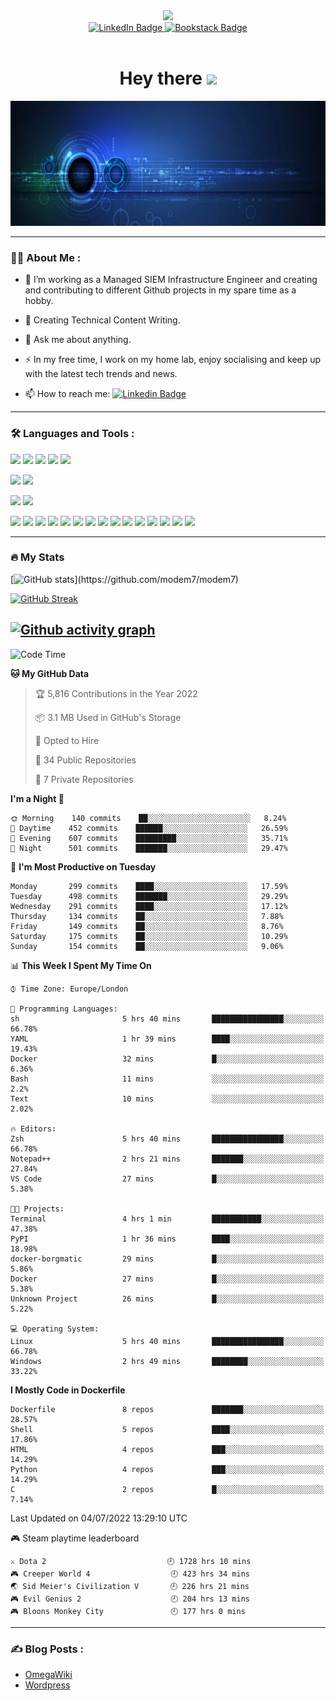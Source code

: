 <div id="header" align="center">
  <img src="https://media.giphy.com/media/f3iwJFOVOwuy7K6FFw/giphy.gif" width="300"/>
<div id="badges">
  <a href="https://www.linkedin.com/in/alexlaneit/">
    <img src="https://img.shields.io/badge/LinkedIn-blue?style=for-the-badge&logo=linkedin&logoColor=white" alt="LinkedIn Badge"/>
  </a>
  <a href="https://omegawiki.modem7.com">
  <img src="https://img.shields.io/badge/Bookstack-blue?style=for-the-badge&logo=BookStack&logoColor=white" alt="Bookstack Badge"/>
  </a>
</div>
  <img src="https://komarev.com/ghpvc/?username=modem7&style=flat-square&color=blue" alt=""/>
<h1>
  Hey there
  <img src="https://media.giphy.com/media/hvRJCLFzcasrR4ia7z/giphy.gif" width="30px"/>
</h1>
</div>

<div align="center">
  <img src="https://github.com/modem7/MiscAssets/blob/master/images/ezgif-6-79e26c05da.jpg" width="800" height="200"/>
</div>

---

### :man_technologist: About Me :
- :telescope: I’m working as a Managed SIEM Infrastructure Engineer and creating and contributing to different Github projects in my spare time as a hobby.

- :seedling: Creating Technical Content Writing.

- 💬 Ask me about anything.

- :zap: In my free time, I work on my home lab, enjoy socialising and keep up with the latest tech trends and news.

- :mailbox: How to reach me: [![Linkedin Badge](https://img.shields.io/badge/-AlexLaneIT-blue?style=flat&logo=Linkedin&logoColor=white)](https://www.linkedin.com/in/alexlaneit/)

---

### :hammer_and_wrench: Languages and Tools :
![](https://img.shields.io/badge/OS-Centos-informational?style=flat&logo=centos&logoColor=white&color=981e32)
![](https://img.shields.io/badge/OS-Debian-informational?style=flat&logo=debian&logoColor=white&color=981e32)
![](https://img.shields.io/badge/OS-RHEL-informational?style=flat&logo=red-hat&logoColor=white&color=981e32)
![](https://img.shields.io/badge/OS-Ubuntu-informational?style=flat&logo=ubuntu&logoColor=white&color=981e32)
![](https://img.shields.io/badge/OS-Windows-informational?style=flat&logo=windows&logoColor=white&color=981e32)

![](https://img.shields.io/badge/Editor-Notepad++-informational?style=flat&logo=notepadplusplus&logoColor=white&color=981e32)
![](https://img.shields.io/badge/Editor-Visual_Studio_Code-informational?style=flat&logo=visual-studio-code&logoColor=white&color=981e32)


![](https://img.shields.io/badge/Shell-Bash-informational?style=flat&logo=gnu-bash&logoColor=white&color=981e32)
![](https://img.shields.io/badge/Shell-ZSH-informational?style=flat&logo=gnu-bash&logoColor=white&color=981e32)

![](https://img.shields.io/badge/Tools-3CX-informational?style=flat&logoColor=white&color=981e32)
![](https://img.shields.io/badge/Tools-Ansible-informational?style=flat&logo=ansible&logoColor=white&color=981e32)
![](https://img.shields.io/badge/Tools-Arduino-informational?style=flat&logo=arduino&logoColor=white&color=981e32)
![](https://img.shields.io/badge/Tools-Borg-informational?style=flat&logoColor=white&color=981e32)
![](https://img.shields.io/badge/Tools-Docker-informational?style=flat&logo=docker&logoColor=white&color=981e32)
![](https://img.shields.io/badge/Tools-Drone_CI-informational?style=flat&logo=drone&logoColor=white&color=981e32)
![](https://img.shields.io/badge/Tools-Git-informational?style=flat&logo=git&logoColor=white&color=981e32)
![](https://img.shields.io/badge/Tools-Github-informational?style=flat&logo=github&logoColor=white&color=981e32)
![](https://img.shields.io/badge/Tools-Gitlab-informational?style=flat&logo=gitlab&logoColor=white&color=981e32)
![](https://img.shields.io/badge/Tools-Jira-informational?style=flat&logo=jira&logoColor=white&color=981e32)
![](https://img.shields.io/badge/Tools-Kanban-informational?style=flat&logoColor=white&color=981e32)
![](https://img.shields.io/badge/Tools-Nginx-informational?style=flat&logo=nginx&logoColor=white&color=981e32)
![](https://img.shields.io/badge/Tools-Raspberry_Pi-informational?style=flat&logo=raspberry-pi&logoColor=white&color=981e32)
![](https://img.shields.io/badge/Tools-Snyk-informational?style=flat&logo=snyk&logoColor=white&color=981e32)
![](https://img.shields.io/badge/Tools-Traefik-informational?style=flat&logo=traefikmesh&logoColor=white&color=981e32)

---

### :fire: My Stats
[![GitHub stats](https://github-readme-stats.vercel.app/api?username=modem7&show_icons=true&theme=codeSTACKr&count_private=true")](https://github.com/modem7/modem7)

[![GitHub Streak](http://github-readme-streak-stats.herokuapp.com?user=modem7&theme=elegant&hide_border=true&date_format=j%20M%5B%20Y%5D&background=DD272700)](https://git.io/streak-stats)

[![Github activity graph](https://activity-graph.herokuapp.com/graph?username=modem7&theme=elegant&custom_title=Contribution%20Graph&hide_border=true&bg_color=%20)](https://github.com/modem7/modem7)
---

<!--START_SECTION:waka-->
![Code Time](http://img.shields.io/badge/Code%20Time-0%20secs-blue)

**🐱 My GitHub Data** 

> 🏆 5,816 Contributions in the Year 2022
 > 
> 📦 3.1 MB Used in GitHub's Storage 
 > 
> 💼 Opted to Hire
 > 
> 📜 34 Public Repositories 
 > 
> 🔑 7 Private Repositories  
 > 
**I'm a Night 🦉** 

```text
🌞 Morning    140 commits    ██░░░░░░░░░░░░░░░░░░░░░░░   8.24% 
🌆 Daytime    452 commits    ██████░░░░░░░░░░░░░░░░░░░   26.59% 
🌃 Evening    607 commits    █████████░░░░░░░░░░░░░░░░   35.71% 
🌙 Night      501 commits    ███████░░░░░░░░░░░░░░░░░░   29.47%

```
📅 **I'm Most Productive on Tuesday** 

```text
Monday       299 commits    ████░░░░░░░░░░░░░░░░░░░░░   17.59% 
Tuesday      498 commits    ███████░░░░░░░░░░░░░░░░░░   29.29% 
Wednesday    291 commits    ████░░░░░░░░░░░░░░░░░░░░░   17.12% 
Thursday     134 commits    ██░░░░░░░░░░░░░░░░░░░░░░░   7.88% 
Friday       149 commits    ██░░░░░░░░░░░░░░░░░░░░░░░   8.76% 
Saturday     175 commits    ██░░░░░░░░░░░░░░░░░░░░░░░   10.29% 
Sunday       154 commits    ██░░░░░░░░░░░░░░░░░░░░░░░   9.06%

```


📊 **This Week I Spent My Time On** 

```text
⌚︎ Time Zone: Europe/London

💬 Programming Languages: 
sh                       5 hrs 40 mins       ████████████████░░░░░░░░░   66.78% 
YAML                     1 hr 39 mins        ████░░░░░░░░░░░░░░░░░░░░░   19.43% 
Docker                   32 mins             █░░░░░░░░░░░░░░░░░░░░░░░░   6.36% 
Bash                     11 mins             ░░░░░░░░░░░░░░░░░░░░░░░░░   2.2% 
Text                     10 mins             ░░░░░░░░░░░░░░░░░░░░░░░░░   2.02%

🔥 Editors: 
Zsh                      5 hrs 40 mins       ████████████████░░░░░░░░░   66.78% 
Notepad++                2 hrs 21 mins       ███████░░░░░░░░░░░░░░░░░░   27.84% 
VS Code                  27 mins             █░░░░░░░░░░░░░░░░░░░░░░░░   5.38%

🐱‍💻 Projects: 
Terminal                 4 hrs 1 min         ███████████░░░░░░░░░░░░░░   47.38% 
PyPI                     1 hr 36 mins        ████░░░░░░░░░░░░░░░░░░░░░   18.98% 
docker-borgmatic         29 mins             █░░░░░░░░░░░░░░░░░░░░░░░░   5.86% 
Docker                   27 mins             █░░░░░░░░░░░░░░░░░░░░░░░░   5.38% 
Unknown Project          26 mins             █░░░░░░░░░░░░░░░░░░░░░░░░   5.22%

💻 Operating System: 
Linux                    5 hrs 40 mins       ████████████████░░░░░░░░░   66.78% 
Windows                  2 hrs 49 mins       ████████░░░░░░░░░░░░░░░░░   33.22%

```

**I Mostly Code in Dockerfile** 

```text
Dockerfile               8 repos             ███████░░░░░░░░░░░░░░░░░░   28.57% 
Shell                    5 repos             ████░░░░░░░░░░░░░░░░░░░░░   17.86% 
HTML                     4 repos             ███░░░░░░░░░░░░░░░░░░░░░░   14.29% 
Python                   4 repos             ███░░░░░░░░░░░░░░░░░░░░░░   14.29% 
C                        2 repos             █░░░░░░░░░░░░░░░░░░░░░░░░   7.14%

```



 Last Updated on 04/07/2022 13:29:10 UTC
<!--END_SECTION:waka-->

<!-- steam-box start -->
🎮 Steam playtime leaderboard
```text
⚔️ Dota 2                           🕘 1728 hrs 10 mins
🎮 Creeper World 4                  🕘 423 hrs 34 mins
🌏 Sid Meier's Civilization V       🕘 226 hrs 21 mins
🎮 Evil Genius 2                    🕘 204 hrs 13 mins
🎮 Bloons Monkey City               🕘 177 hrs 0 mins
```
<!-- Powered by https://github.com/YouEclipse/steam-box . -->
<!-- steam-box end -->

---

### :writing_hand: Blog Posts :
- [OmegaWiki](https://omegawiki.modem7.com)
- [Wordpress](https://modem7.wordpress.com)
